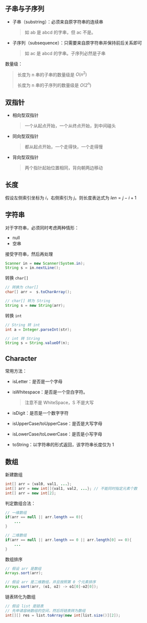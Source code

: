 ## 子串与子序列

- 子串（substring）：必须来自原字符串的连续串

  > 如 ab 是 abcd 的字串，但 ac 不是。

- 子序列（subsequence）：只需要来自原字符串并保持前后关系即可

  > 如 ac 是 abcd 的字串。子序列必然是子串

数量级：

> 长度为 n 串的子串的数量级是 $O(n^2)$
>
> 长度为 n 串的子序列的数量级是 $O(2^n)$



## 双指针

- 相向型双指针

  > 一个从起点开始，一个从终点开始，到中间碰头

- 同向型双指针

  > 都从起点开始，一个走得快，一个走得慢

- 背向型双指针

  > 两个指针起始位置相同，背向朝两边移动



## 长度

假设左侧索引坐标为 $i$，右侧索引为 $j$。则长度表达式为 $len = j - i + 1$



## 字符串

对于字符串，必须同时考虑两种情形：

- null
- 空串

接受字符串，然后再处理

```java
Scanner in = new Scanner(System.in);
String s = in.nextLine();
```



转换 `char[]`

```java
// 转换为 char[]
char[] arr =  s.toCharArray();

// char[] 转为 String
String s = new String(arr);
```



转换 `int`

```java
// String 转 int
int a = Integer.parseInt(str);

// int 转 String
String s = String.valueOf(n);
```



## Character 

常用方法：

- isLetter：是否是一个字母

- isWhitespace：是否是一个空白字符。

  > 注意不是 WhiteSpace，S 不是大写

- isDigit：是否是一个数字字符

- isUpperCase/toUpperCase：是否是大写字母

- isLowerCase/toLowerCase：是否是小写字母

- toString：以字符串的形式返回，该字符串长度仅为 1




## 数组

新建数组

```java
int[] arr = {val0, val1, ...};
int[] arr = new int[]{val1, val2, ...};	// 不能同时指定元素个数
int[] arr = new int[2];
```

判定数组合法：

```java
// 一维数组
if(arr == null || arr.length == 0){
	...
}

// 二维数组
if(arr == null || arr.length == 0 || arr.length[0] == 0){
    ...
}
```

数组排序

```java
// 假设 arr 是数组
Arrays.sort(arr);

// 假设 arr 是二维数组，并且按照第 0 个元素排序
Arrays.sort(arr, (o1, o2) -> o1[0]-o2[0]);
```

链表转化为数组

```java
// 假设 list 是链表
// 先申请容纳数组的空间，然后将链表转为数组
int[][] res = list.toArray(new int[list.size()][2]);
```

